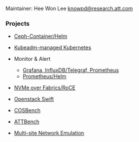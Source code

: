 Maintainer: Hee Won Lee <knowpd@research.att.com>  

### Projects

* [Ceph-Container/Helm](./sds/ceph-docker/examples/helm)

* [Kubeadm-managed Kubernetes](./install-kubeadm)

* Monitor & Alert
   - [Grafana, InfluxDB/Telegraf, Prometheus](./monitor-alert)
   - [Prometheus/Helm](./sds/prometheus)

* [NVMe over Fabrics/RoCE](./nvmf)

* [Openstack Swift](./sds/swift)

* [COSBench](./benchmark/cosbench)

* [ATTBench](./benchmark/attbench)

* [Multi-site Network Emulation](./multisite-netemu)
